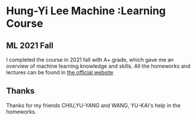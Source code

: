 # Hung-Yi Lee Machine :Learning Course

## ML 2021 Fall
I completed the course in 2021 fall with A+ grade, which gave me an overview of machine learning knowledge and skills.
All the homeworks and lectures can be found in [the official website](https://speech.ee.ntu.edu.tw/~hylee/ml/2021-spring.php)

## Thanks

Thanks for my friends CHIU,YU-YANG and WANG, YU-KAI's help in the homeworks.

